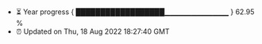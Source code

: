 - ⏳ Year progress { ██████████████████▁▁▁▁▁▁▁▁▁▁▁▁ } 62.95 %
- ⏰ Updated on Thu, 18 Aug 2022 18:27:40 GMT

